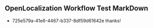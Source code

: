 ## OpenLocalization Workflow Test MarkDown
* 725e579a-41e6-4467-b337-8df59d61642e 
thanks!<!--HONumber=Mar16_HO3-->
